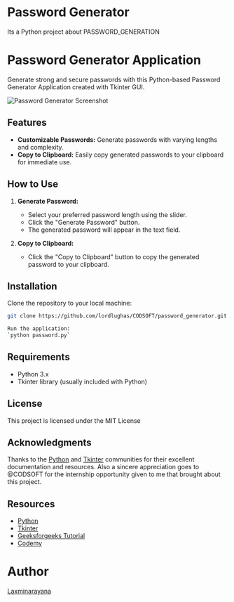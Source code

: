 # Password Generator
 Its a Python project about PASSWORD_GENERATION
# Password Generator Application

Generate strong and secure passwords with this Python-based Password Generator Application created with Tkinter GUI.

![Password Generator Screenshot](password_generator.PNG)

## Features

- **Customizable Passwords:** Generate passwords with varying lengths and complexity.
- **Copy to Clipboard:** Easily copy generated passwords to your clipboard for immediate use.

## How to Use

1. **Generate Password:**
   - Select your preferred password length using the slider.
   - Click the "Generate Password" button.
   - The generated password will appear in the text field.
   
2. **Copy to Clipboard:**
   - Click the "Copy to Clipboard" button to copy the generated password to your clipboard.


## Installation

Clone the repository to your local machine:

```bash
git clone https://github.com/lordlughas/CODSOFT/password_generator.git

Run the application:
`python password.py`
```
## Requirements
  * Python 3.x
  * Tkinter library (usually included with Python)

## License
This project is licensed under the MIT License

## Acknowledgments
Thanks to the [Python](https://python.org) and [Tkinter](https://docs.python.org/3/library/tkinter.html) communities for their excellent documentation and resources. Also a sincere appreciation goes to @CODSOFT for the internship opportunity given to me that brought about this project.

## Resources
- [Python](https://python.org)
- [Tkinter](https://docs.python.org/3/library/tkinter.html)
- [Geeksforgeeks Tutorial](https://www.geeksforgeeks.org/python-gui-tkinter/)
- [Codemy](https://youtube.com/Vm0ivVxNaA8?si=0989P1RDKZRabFz)

# Author
[Laxminarayana](https://github.com/rakesh2378)